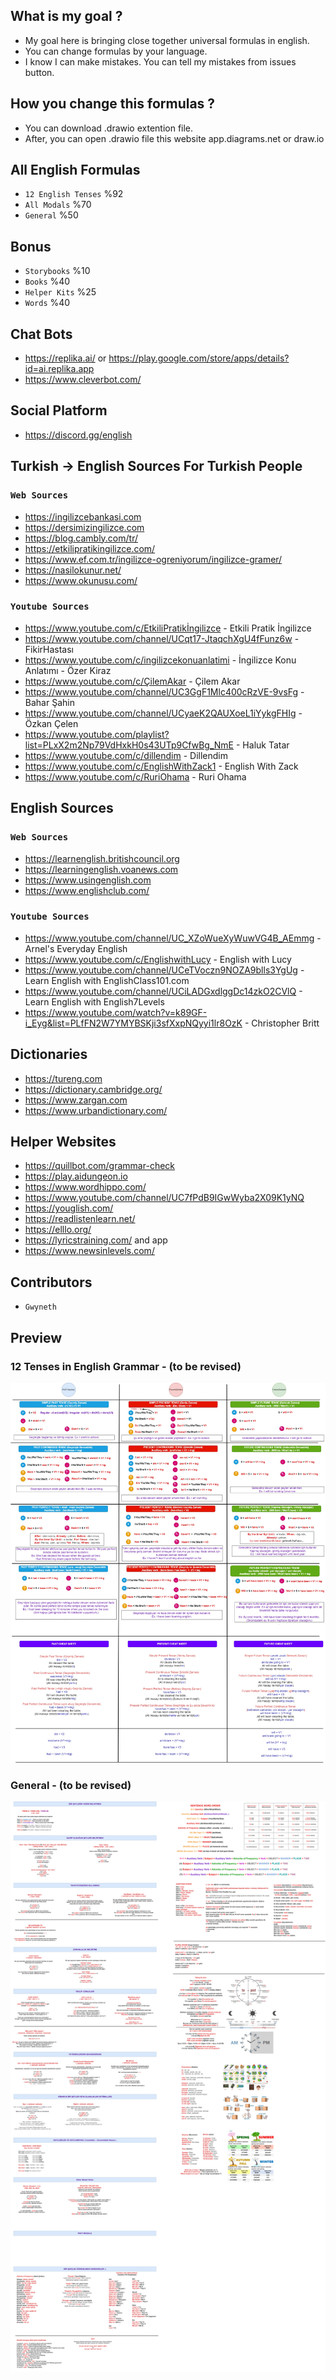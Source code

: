 ## What is my goal ?
- My goal here is bringing close together universal formulas in english.
- You can change formulas by your language.
- I know I can make mistakes. You can tell my mistakes from issues button.

## How you change this formulas ?
- You can download .drawio extention file.
- After, you can open .drawio file this website app.diagrams.net or draw.io

## All English Formulas
- `12 English Tenses` %92
- `All Modals` %70
- `General` %50

## Bonus
- `Storybooks` %10
- `Books` %40
- `Helper Kits` %25
- `Words` %40

## Chat Bots
- https://replika.ai/ or https://play.google.com/store/apps/details?id=ai.replika.app
- https://www.cleverbot.com/

## Social Platform
- https://discord.gg/english

## Turkish -> English Sources For Turkish People

### `Web Sources`
- https://ingilizcebankasi.com
- https://dersimizingilizce.com
- https://blog.cambly.com/tr/
- https://etkilipratikingilizce.com/
- https://www.ef.com.tr/ingilizce-ogreniyorum/ingilizce-gramer/
- https://nasilokunur.net/
- https://www.okunusu.com/

### `Youtube Sources`
- https://www.youtube.com/c/EtkiliPratikİngilizce - Etkili Pratik İngilizce
- https://www.youtube.com/channel/UCqt17-JtaqchXgU4fFunz6w - FikirHastası
- https://www.youtube.com/c/ingilizcekonuanlatimi - İngilizce Konu Anlatımı - Özer Kiraz
- https://www.youtube.com/c/ÇilemAkar - Çilem Akar
- https://www.youtube.com/channel/UC3GgF1Mlc400cRzVE-9vsFg - Bahar Şahin
- https://www.youtube.com/channel/UCyaeK2QAUXoeL1iYykgFHIg - Özkan Çelen
- https://www.youtube.com/playlist?list=PLxX2m2Np79VdHxkH0s43UTp9CfwBg_NmE - Haluk Tatar
- https://www.youtube.com/c/dillendim - Dillendim
- https://www.youtube.com/c/EnglishWithZack1 - English With Zack
- https://www.youtube.com/c/RuriOhama - Ruri Ohama

## English Sources

### `Web Sources`
- https://learnenglish.britishcouncil.org
- https://learningenglish.voanews.com
- https://www.usingenglish.com
- https://www.englishclub.com/

### `Youtube Sources`
- https://www.youtube.com/channel/UC_XZoWueXyWuwVG4B_AEmmg - Arnel's Everyday English
- https://www.youtube.com/c/EnglishwithLucy - English with Lucy
- https://www.youtube.com/channel/UCeTVoczn9NOZA9blls3YgUg - Learn English with EnglishClass101.com
- https://www.youtube.com/channel/UCiLADGxdlggDc14zkO2CVlQ - Learn English with English7Levels
- https://www.youtube.com/watch?v=k89GF-i_Eyg&list=PLfFN2W7YMYBSKji3sfXxpNQyyi1lr8OzK - Christopher Britt

## Dictionaries
- https://tureng.com
- https://dictionary.cambridge.org/
- https://www.zargan.com
- https://www.urbandictionary.com/

## Helper Websites
- https://quillbot.com/grammar-check
- https://play.aidungeon.io
- https://www.wordhippo.com/
- https://www.youtube.com/channel/UC7fPdB9IGwWyba2X09K1yNQ
- https://youglish.com/
- https://readlistenlearn.net/
- https://elllo.org/
- https://lyricstraining.com/ and app 
- https://www.newsinlevels.com/

## Contributors
- `Gwyneth`

## Preview

### 12 Tenses in English Grammar - (to be revised) 
![12tenses](outputs/12-english-tenses-formula.jpg)

### General - (to be revised)
![general](outputs/general.jpg)